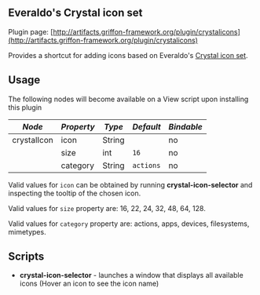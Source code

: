 
Everaldo's Crystal icon set
---------------------------

Plugin page: [http://artifacts.griffon-framework.org/plugin/crystalicons](http://artifacts.griffon-framework.org/plugin/crystalicons)


Provides a shortcut for adding icons based on Everaldo's [Crystal icon set][1].

Usage
-----

The following nodes will become available on a View script upon installing this plugin

| *Node*      | *Property* | *Type* | *Default*   | *Bindable* |
| ----------- | ---------- | ------ | ----------- | ---------- |
| crystalIcon | icon       | String |             | no         |
|             | size       | int    | `16`        | no         |
|             | category   | String | `actions`   | no         |

Valid values for `icon` can be obtained by running **crystal-icon-selector** and inspecting the tooltip of the chosen icon.

Valid values for `size` property are: 16, 22, 24, 32, 48, 64, 128.

Valid values for `category` property are: actions, apps, devices, filesystems, mimetypes.

Scripts
-------

 * **crystal-icon-selector** - launches a window that displays all available icons (Hover an icon to see the icon name)

[1]: http://everaldo.com/crystal


